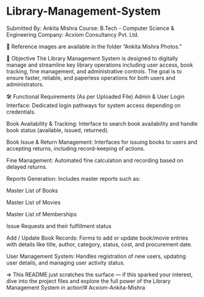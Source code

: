 # Library-Management-System

Submitted By: Ankita Mishra
Course: B.Tech - Computer Science & Engineering
Company: Acxiom Consultancy Pvt. Ltd.

📂 Reference images are available in the folder “Ankita Mishra Photos.”

🎯 Objective
The Library Management System is designed to digitally manage and streamline key library operations including user access, book tracking, fine management, and administrative controls. The goal is to ensure faster, reliable, and paperless operations for both users and administrators.

🛠️ Functional Requirements (As per Uploaded File)
Admin & User Login Interface:
Dedicated login pathways for system access depending on credentials.

Book Availability & Tracking:
Interface to search book availability and handle book status (available, issued, returned).

Book Issue & Return Management:
Interfaces for issuing books to users and accepting returns, including record-keeping of actions.

Fine Management:
Automated fine calculation and recording based on delayed returns.

Reports Generation:
Includes master reports such as:

Master List of Books

Master List of Movies

Master List of Memberships

Issue Requests and their fulfillment status

Add / Update Book Records:
Forms to add or update book/movie entries with details like title, author, category, status, cost, and procurement date.

User Management System:
Handles registration of new users, updating user details, and managing user activity status.


=> This README just scratches the surface — if this sparked your interest, dive into the project files and explore the full power of the Library Management System in action!#   A c x i o m - A n k i t a - M i s h r a  
 